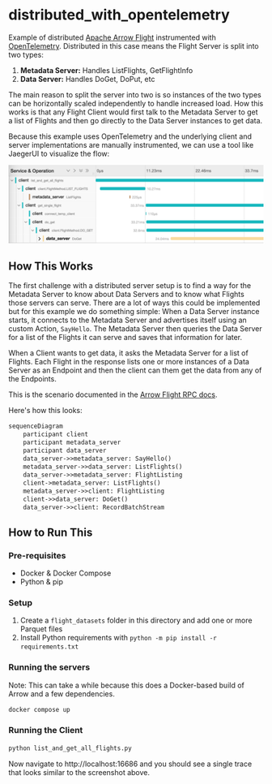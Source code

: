 # distributed_with_opentelemetry

Example of distributed [Apache Arrow Flight](https://arrow.apache.org/docs/format/Flight.html) instrumented with [OpenTelemetry](https://opentelemetry.io/).
Distributed in this case means the Flight Server is split into two types:

1. **Metadata Server:** Handles ListFlights, GetFlightInfo
2. **Data Server:** Handles DoGet, DoPut, etc

The main reason to split the server into two is so instances of the two types can be horizontally scaled independently to handle increased load.
How this works is that any Flight Client would first talk to the Metadata Server to get a list of Flights and then go directly to the Data Server instances to get data.

Because this example uses OpenTelemetry and the underlying client and server implementations are manually instrumented, we can use a tool like JaegerUI to visualize the flow:

![Screenshot of JaegerUI showing a complicated OpenTelemetry trace between there services: client, metadata server, and data server.](./docs/jaeger_screenshot.png)

## How This Works

The first challenge with a distributed server setup is to find a way for the Metadata Server to know about Data Servers and to know what Flights those servers can serve.
There are a lot of ways this could be implemented but for this example we do something simple: When a Data Server instance starts, it connects to the Metadata Server and advertises itself using an custom Action, `SayHello`. The Metadata Server then queries the Data Server for a list of the Flights it can serve and saves that information for later.

When a Client wants to get data, it asks the Metadata Server for a list of Flights. Each Flight in the response lists one or more instances of a Data Server as an Endpoint and then the client can them get the data from any of the Endpoints.

This is the scenario documented in the [Arrow Flight RPC docs](https://arrow.apache.org/docs/format/Flight.html#downloading-data).

Here's how this looks:

```mermaid
sequenceDiagram
    participant client
    participant metadata_server
    participant data_server
    data_server->>metadata_server: SayHello()
    metadata_server->>data_server: ListFlights()
    data_server->>metadata_server: FlightListing
    client->metadata_server: ListFlights()
    metadata_server->>client: FlightListing
    client->>data_server: DoGet()
    data_server->>client: RecordBatchStream
```

## How to Run This

### Pre-requisites

- Docker & Docker Compose
- Python & pip

### Setup

1. Create a `flight_datasets` folder in this directory and add one or more Parquet files
2. Install Python requirements with `python -m pip install -r requirements.txt`

### Running the servers

Note: This can take a while because this does a Docker-based build of Arrow and a few dependencies.

```sh
docker compose up
```

### Running the Client

```sh
python list_and_get_all_flights.py
```

Now navigate to http://localhost:16686 and you should see a single trace that looks similar to the screenshot above.
